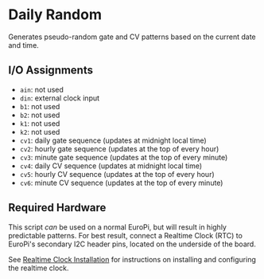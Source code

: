 # Daily Random

Generates pseudo-random gate and CV patterns based on the current date and time.

## I/O Assignments

- `ain`: not used
- `din`: external clock input
- `b1`: not used
- `b2`: not used
- `k1`: not used
- `k2`: not used
- `cv1`: daily gate sequence (updates at midnight local time)
- `cv2`: hourly gate sequence (updates at the top of every hour)
- `cv3`: minute gate sequence (updates at the top of every minute)
- `cv4`: daily CV sequence (updates at midnight local time)
- `cv5`: hourly CV sequence (updates at the top of every hour)
- `cv6`: minute CV sequence (updates at the top of every minute)

## Required Hardware

This script _can_ be used on a normal EuroPi, but will result in highly predictable
patterns. For best result, connect a Realtime Clock (RTC) to EuroPi's secondary I2C
header pins, located on the underside of the board.

See [Realtime Clock Installation](/software/realtime_clock.md) for instructions on
installing and configuring the realtime clock.
